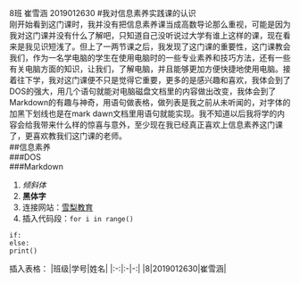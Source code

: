 8班 崔雪涵 2019012630
#我对信息素养实践课的认识  
刚开始看到这门课时，我并没有把信息素养课当成高数导论那么重视，可能是因为我对这门课并没有什么了解吧，只知道自己没听说过大学有谁上这样的课，现在看来是我见识短浅了。但上了一两节课之后，我发现了这门课的重要性，这门课教会我们，作为一名学电脑的学生在使用电脑时的一些专业素养和技巧方法，还有一些有关电脑方面的知识，让我们，了解电脑，并且能够更加方便快捷地使用电脑。接着往下学，我对这门课便不只是觉得它重要，更多的是感兴趣和喜欢，我体会到了DOS的强大，用几个语句就能对电脑磁盘文档里的内容做出改变，我体会到了Markdown的有趣与神奇，用语句做表格，做列表是我之前从未听闻的，对字体的加黑下划线也是在mark dawn文档里用语句就能实现。我不知道以后我将学的内容会给我带来什么样的惊喜与意外，至少现在我已经真正喜欢上信息素养这门课了，更喜欢教我们这门课的老师。  
##信息素养  
###DOS  
###Markdown  
1.  *倾斜体*
2.  **黑体字**
3.  连接网站：[雪梨教育](http://www.edu2act.cn/task/list)
4.  插入代码段：`for i in range()`
```
if:
else:
print()
```
插入表格：
|班级|学号|姓名|
|:-:|:-|-:|
|8|2019012630|崔雪涵|


